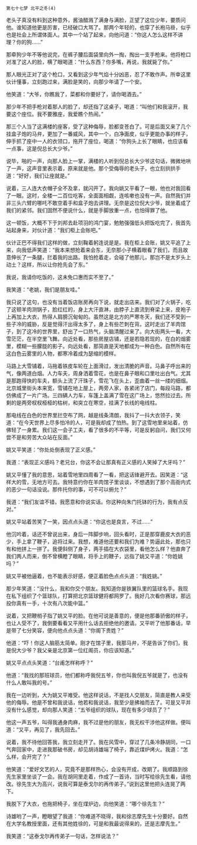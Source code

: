     第七十七梦 北平之冬(4) 

   老头子真没有料到这种意外，酱油醋溅了满身与满脸，正望了这位少年，要质问他。谁知道他更是厉害，已经破口大骂了。那两个年轻的，也穿了长袍马褂，似乎也是社会上所谓体面人。其中一个站了起来，向他问道：“你这人怎么这样不讲理？你的狗……”

   那牵狗少年不等他说完，在裤子腰后面袋里向外一掏，掏出一支手枪来。他将枪口对准了这人的脸，横了眼喝道：“什么东西？你多嘴，再说，我就毙了你。”

   那人眼光正对了这个枪口，又看到这少年气焰十分凶恶，忍了不敢作声。所幸这里伙计懂事，立刻跑过来，满脸是笑的，向那少年请了一个安。

   他笑道：“大爷，你瞧我了，菜都和你要好了，请你喝酒去。”

   那少年不把手枪对着那人的脸了，却还指了这桌子，喝道：“叫他们和我滚开，我要这个座位。我不要雅座，我爱瞧个热闹。”

   那三个人当了这满楼的座客，受了这种侮辱，脸都变苍白了。可是后面又来了几个挂盒子炮的马弁，更加了一番威风，其中一个，白净面皮，似乎更能办事的样子，伸手抓了座中一人的衣领口，拖开了座位，喝道：“你狗头上长了眼睛，也应该看一点事，这是倪总长大少爷。”

   说毕，啪的一声，向那人脸上一掌，满楼的人听到倪总长大少爷这句话，微微地哄了一声，这声音里表示着，原来就是他。那个受侮辱的老头子，也立刻拱拱手道：“好好，我们让座就是。”

   说着，三人连大衣帽子全不及拿，就闪开了。我向姚又平看了一眼，他也对我回看了一眼。这时，全楼一二百位吃客，全面面相觑，连咳嗽也没有一声。自然我们并非三头六臂的哪吒不敢空着手和盒子炮去讲理。无奈是这位倪大少爷，就坐着成了我们的紧邻。我们固然不便说什么，就是手脚放重一点，也怕得罪了他。

   这一顿饭，大概不下于刘邦去赴项羽的鸿门宴，勉勉强强低头把饭吃完了，我首先站起身来，对伙计道：“我们柜上会账吧。”

   伙计正巴不得我们这样的做，立刻鞠着躬连说是是。我在柜上会账，姚又平追了上来，向我低声笑道：“我本来想抢着来会东，无奈那小子横着眼看了我们，而且故意伸长了一条腿，拦着我的出路。我怕抢着走，会碰了他那儿，那岂不是太岁头上动土？这样，所以让你抢先会了东。”

   我说，我请你吃饭的，这未免口惠而实不至了。”

   我笑道：“老姚，我们是朋友哇。”

   我只说了这句，也没有当着饭店账房再向下说，就走出店来。我们对了火锅子，吃了这顿羊肉测锅子，脸红红的，身上大汗直淋，由脖子上直流到脊梁上来，皮袍子上再加上大衣，热得人肩膀沉甸甸的。虽然这是北方的严寒冬天，我们还不受到一些子冷的威胁，反是觉得汗出得太多了，身上有些芒刺在背。这时走出了羊肉馆子，到了这冷的世界里，舒出了一口热气，头脑清醒过来了。向大街两头一看，大雪茫茫，在半空里飞舞。向近处看，那些房屋店铺，还是若隐若现的，在白的烟雾里，模糊一些朦胧的影子。向远处看，那简直是天地都成为一种白色。自然所有在这白色云雾里的人物，都寒冷着成为瑟缩的模样。

   马路上大雪铺着，马拖着铁皮车轮在上面滑过，发出清脆的声音。马鼻子呼出来的气，像两道白烟。人力车夫，周身洒着雪花，也是在鼻子眼和口里吐出白气。尤其是那跑得快的车夫，额头上流了汗珠子，雪花飞在头上，歪曲着一丝一缕的细烟。北京城里街头本来宽，雪铺在地上屋上，两旁人家，各紧闭了店门，每段马路，都仿佛成了一片广场。三四辆人力车，车篷上盖满了雪在这广场上，悠然拉过去。所剩的是两旁杈杈桠桠的枯树，和突立在寒空，挂满了长线的电线柱。

   那电线在白色的世界里拦空布了网，越是线条清朗，我抖了一抖大衣领子，笑道：“在今天世界上尽多怕冷的人，可是我却成了怕热。到了这雪地里来站着，仿佛轻了一身累。我们这一会子工夫，看了很多的不平等，可是反躬自问，我们又何尝不是和劳苦大众站在反面。”

   姚又平笑道：“你处处倒表现了正义感。”

   我道：“表现正义感吗？老兄台，你这不会让那真有正义感的人笑掉了大牙吗？”

   姚又平懂了我的意思，站着雪地里四周看了一看，把这话锋避开去。因笑道：“这样大的雪，无地方可去。我特意约你在羊肉馆子里谈谈，不想遇到了那个高衙内式的恶少一句话没说。那件托你的事，可不可以俯允？”

   我道：“我们友谊不错，我愿意和你说实话。你这种向朱门托钵的行为，我有点反对。”

   姚又平站着苦笑了一笑，因点点头道：“你这也是良言，不过……”

   他沉吟着，话还不曾说出来，身后一阵脚步响，回头看时，正是那穿鹿皮大衣的恶少，手上拿了鞭子，追将过来。我想，难道他还要和我们为难？势逼此处，那也只有和他拼上一拼了。我便斜侧了身子，两手插在大衣袋里，看他怎么样？他直奔了我们两人而来，倒不曾横瞪了眼睛，将手上的鞭子，远指了姚又平道：“你姓姚吗？”

   姚又平被他逼着，也不能表示好感，便正着脸色点点头道：“我姓姚。”

   那少年笑道：“没什么，我和你交个朋友。我知道你是铁翼队里的篮球名手。我现在私下组织了个篮球队，打算把北京篮球健将都网罗了。我好几次看你赛球，那远投你真有一手，十次有八次能中篮。”

   说着，又把鞭梢子指了姚又平的脸。在他可说是善意的，便是他那番骄傲的样子，也让人受不了，我倒要看看又平用什么话去拒绝他的邀请。又平听了他那番话，早是带了七分笑容，便向他点点头道：“你阁下贵姓？”

   他道：“吓！你这人脑筋太简单。刚才在馆子里，我那马弁，不是告诉了你们，我是倪大少爷？我父亲是北京第一位红阁员，你应该知道。”

   姚又平点点头笑道：“台甫怎样称呼？”

   他道：“我找的那班球员，他们都称呼我倪五爷，你也叫我倪五爷就是了，也没有什么人敢叫我的号。”

   我在一边听到，大为姚又平难受。他这样说话，不是找人交朋友，简直是教人来受他的侮辱。他是不曾和我说话，他若和我说话，我至少是拂袖而去了。可是又平并没有什么感觉，却向那人笑道：“五爷组织的球队，现在有多少球员了？”

   他这一声五爷，叫得我通身肉麻，我不过是他的朋友，我无权干涉他这样做。便叫道：“又平，再见了，我先回去。”

   说着，我不待他回答我，我立刻走开了。我在风雪中，穿过了几条冷静胡同，一口气奔回家中，走进我那破书房，却见胡诗雄端了椅子，靠近煤炉烤火。我道：“怎么样，会开完了？”

   他笑道：“爱好文艺的人，究竟不是那样热心，会没有开成，改期了。我顺路到徐先生家里坐谈了一会。我在胡同里走着，作成了一首诗，当时写给徐先生看，请他改。徐先生大为高兴，说我可算是泰戈尔的再传弟子。”说到这里他把头连晃了两下。

   我脱下了大衣，也拖把椅子，坐在煤炉边，向他笑道：“哪个徐先生？”

   诗雄哟了一声，瞪眼望了我道：“你难道不晓得，我和徐志摩先生十分要好。自然在大学名教授里面，还有其他姓徐的，可是和我最说得来的，还是志摩先生。”

   我笑道：“这泰戈尔再传弟子一句话，怎样说法？”

